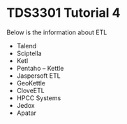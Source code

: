 # TDS3301 Tutorial 4
Below is the information about ETL

* Talend
* Sciptella
* Ketl
* Pentaho – Kettle
* Jaspersoft ETL
* GeoKettle
* CloveETL
* HPCC Systems
* Jedox
* Apatar
